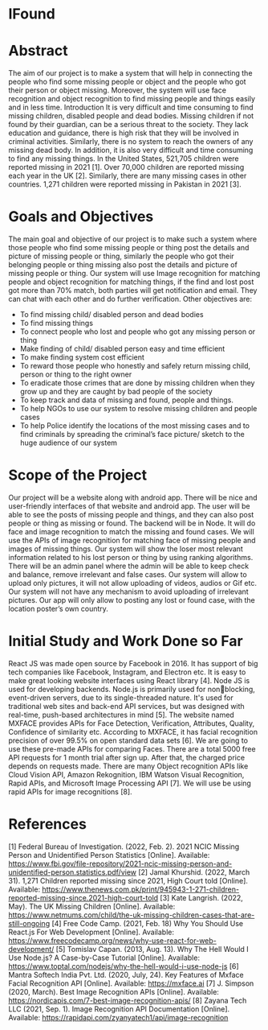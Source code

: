 # IFound

# Abstract

The aim of our project is to make a system that will help in connecting the people who find 
some missing people or object and the people who got their person or object missing. 
Moreover, the system will use face recognition and object recognition to find missing people 
and things easily and in less time.
Introduction
It is very difficult and time consuming to find missing children, disabled people and dead 
bodies. Missing children if not found by their guardian, can be a serious threat to the society. 
They lack education and guidance, there is high risk that they will be involved in criminal 
activities. Similarly, there is no system to reach the owners of any missing dead body. In 
addition, it is also very difficult and time consuming to find any missing things.
In the United States, 521,705 children were reported missing in 2021 [1]. Over 70,000 children 
are reported missing each year in the UK [2]. Similarly, there are many missing cases in other 
countries. 1,271 children were reported missing in Pakistan in 2021 [3].

# Goals and Objectives

The main goal and objective of our project is to make such a system where those people who 
find some missing people or thing post the details and picture of missing people or thing, 
similarly the people who got their belonging people or thing missing also post the details and 
picture of missing people or thing. Our system will use Image recognition for matching people 
and object recognition for matching things, if the find and lost post got more than 70% match,
both parties will get notification and email. They can chat with each other and do further 
verification. Other objectives are:
- To find missing child/ disabled person and dead bodies
- To find missing things
- To connect people who lost and people who got any missing person or thing
- Make finding of child/ disabled person easy and time efficient
- To make finding system cost efficient
- To reward those people who honestly and safely return missing child, person or thing 
to the right owner
- To eradicate those crimes that are done by missing children when they grow up and 
they are caught by bad people of the society
- To keep track and data of missing and found, people and things.
- To help NGOs to use our system to resolve missing children and people cases
- To help Police identify the locations of the most missing cases and to find criminals 
by spreading the criminal’s face picture/ sketch to the huge audience of our system

# Scope of the Project

Our project will be a website along with android app. There will be nice and user-friendly 
interfaces of that website and android app. The user will be able to see the posts of missing 
people and things, and they can also post people or thing as missing or found. The backend 
will be in Node. It will do face and image recognition to match the missing and found cases.
We will use the APIs of image recognition for matching face of missing people and images of 
missing things. Our system will show the loser most relevant information related to his lost 
person or thing by using ranking algorithms. There will be an admin panel where the admin 
will be able to keep check and balance, remove irrelevant and false cases. Our system will 
allow to upload only pictures, it will not allow uploading of videos, audios or
Gif etc. Our system will not have any mechanism to avoid uploading of irrelevant pictures. Our 
app will only allow to posting any lost or found case, with the location poster’s own country.

# Initial Study and Work Done so Far

React JS was made open source by Facebook in 2016. It has support of big tech companies like 
Facebook, Instagram, and Electron etc. It is easy to make great looking website interfaces using 
React library [4]. Node JS is used for developing backends. Node.js is primarily used for nonblocking, event-driven servers, due to its single-threaded nature. It's used for traditional web 
sites and back-end API services, but was designed with real-time, push-based architectures in 
mind [5].
The website named MXFACE provides APIs for Face Detection, Verification, Attributes, 
Quality, Confidence of similarity etc. According to MXFACE, it has facial recognition 
precision of over 99.5% on open standard data sets [6]. We are going to use these pre-made 
APIs for comparing Faces. There are a total 5000 free API requests for 1 month trial after sign 
up. After that, the charged price depends on requests made.
There are many Object recognition APIs like Cloud Vision API, Amazon Rekognition, IBM 
Watson Visual Recognition, Rapid APIs, and Microsoft Image Processing API [7]. We will 
use be using rapid APIs for image recognitions [8].

# References

[1] Federal Bureau of Investigation. (2022, Feb. 2). 2021 NCIC Missing Person and 
Unidentified Person Statistics [Online]. Available:
https://www.fbi.gov/file-repository/2021-ncic-missing-person-and-unidentified-person.statistics.pdf/view 
[2] Jamal Khurshid. (2022, March 31). 1,271 Children reported missing since 2021, High 
Court told [Online]. Available:
https://www.thenews.com.pk/print/945943-1-271-children-reported-missing-since.2021-high-court-told 
[3] Kate Langrish. (2022, May). The UK Missing Children [Online]. Available: 
https://www.netmums.com/child/the-uk-missing-children-cases-that-are-still-ongoing 
[4] Free Code Camp. (2021, Feb. 18) Why You Should Use React.js For Web Development
[Online]. Available:
https://www.freecodecamp.org/news/why-use-react-for-web-development/ 
[5] Tomislav Capan. (2013, Aug. 13). Why The Hell Would I Use Node.js? A Case-by-Case 
Tutorial [Online]. Available:
https://www.toptal.com/nodejs/why-the-hell-would-i-use-node-js 
[6] Mantra Softech India Pvt. Ltd. (2020, July, 24). Key Features of Mxface Facial 
Recognition API [Online]. Available: https://mxface.ai 
[7] J. Simpson (2020, March). Best Image Recognition APIs [Online]. Available:
https://nordicapis.com/7-best-image-recognition-apis/ 
[8] Zayana Tech LLC (2021, Sep. 1). Image Recognition API Documentation [Online]. 
Available: https://rapidapi.com/zyanyatech1/api/image-recognition 
